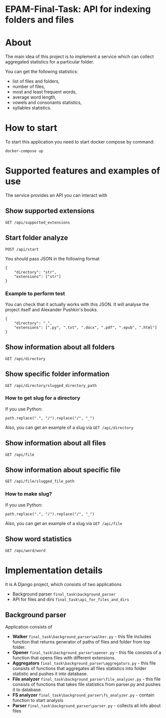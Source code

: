 # EPAM-Final-Task: API for indexing folders and files

# About
The main idea of this project is to implement a service which can collect 
aggregated statistics for a particular folder.

You can get the following statistics: 
- list of files and folders,
- number of files,
- most and least frequent words,
- average word length,
- vowels and consonants statistics,
- syllables statistics.

# How to start
To start this application you need to start docker compose by command: 
```
docker-compose up
```

# Supported features and examples of use
The service provides an API you can interact with
## Show supported extensions 
```
GET /api/supported_extensions
```
## Start folder analyze 
```
POST /api/start
```
You should pass JSON in the following format 
```
{
    "directory": "str", 
    "extensions": ["str"]
}
```
### Example to perform test
You can check that it actually works with this JSON. It will analyse 
the project itself and Alexander Pushkin's books.
```
{
    "directory": ".",
    "extensions": [".py", ".txt", ".docx", ".pdf", ".epub", ".html"]
}
```
## Show information about all folders
```
GET /api/directory
```
## Show specific folder information
```
GET /api/directory/slugged_directory_path
```
### How to get slug for a directory 
If you use Python:
```
path.replace(".", "/").replace("/", "_")
```
Also, you can get an example of a slug via `GET /api/directory`

## Show information about all files 
```
GET /api/file
```
## Show information about specific file
```
GET /api/file/slugged_file_path
```
### How to make slug?
If you use Python:
```
path.replace(".", "/").replace("/", "_")
```
Also, you can get an example of a slug via `GET /api/file`

## Show word statistics
```
GET /api/word/word
```

# Implementation details
It is A Django project, which consists of two applications 
- Background parser `final_task\background_parser`
- API for files and dirs `final_task\api_for_files_and_dirs`

## Background parser
Application consists of
- **Walker** `final_task\background_parser\walker.py` - this file includes function that 
returns generator of paths of files and folder from top folder.
- **Opener** `final_task\background_parser\opener.py` - this file consists of a function that 
opens files with different extensions.
- **Aggregators** `final_task\background_parser\aggregators.py` - this file consists of functions 
that aggregates all files statistics into folder statistic and pushes it into database. 
- **File analyzer** `final_task\background_parser\file_analyzer.py` - this file consists of functions 
that takes file statistics from parser.py and pushes it to database. 
- **FS analyzer** `final_task\background_parser\fs_analyzer.py` - contain function to start analysis 
- **Parser** `final_task\background_parser\parser.py` - collects all info about files
